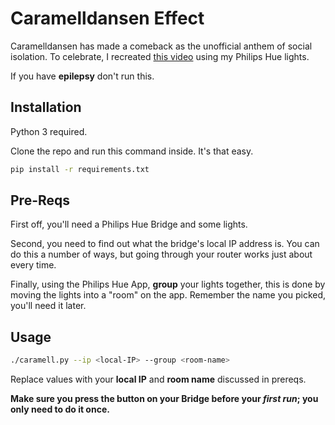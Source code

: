 # Caramelldansen Effect

Caramelldansen has made a comeback as the unofficial anthem of social isolation. To celebrate, I recreated [this video](https://www.youtube.com/watch?v=7K7kx1HDp-Y) using my Philips Hue lights.

If you have **epilepsy** don't run this.

## Installation
Python 3 required.

Clone the repo and run this command inside. It's that easy.
```bash
pip install -r requirements.txt
```

## Pre-Reqs

First off, you'll need a Philips Hue Bridge and some lights.

Second, you need to find out what the bridge's local IP address is. You can do this a number of ways, but going through your router works just about every time.

Finally, using the Philips Hue App, **group** your lights together, this is done by moving the lights into a "room" on the app. Remember the name you picked, you'll need it later.

## Usage

```bash
./caramell.py --ip <local-IP> --group <room-name>
```

Replace values with your **local IP** and **room name** discussed in prereqs.

**Make sure you press the button on your Bridge before your *first run*; you only need to do it once.**


